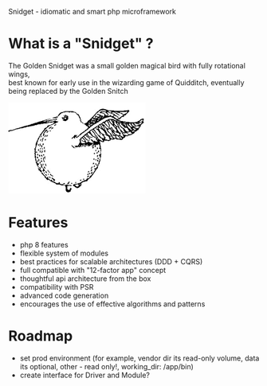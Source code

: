 Snidget - idiomatic and smart php microframework

# What is a "Snidget" ?

The Golden Snidget was a small golden magical bird with fully rotational wings,  
best known for early use in the wizarding game of Quidditch, eventually being replaced by the Golden Snitch

![The Golden Snidget](./docs/assets/snidget.png)

# Features

- php 8 features
- flexible system of modules
- best practices for scalable architectures (DDD + CQRS)
- full compatible with "12-factor app" concept
- thoughtful api architecture from the box
- compatibility with PSR
- advanced code generation
- encourages the use of effective algorithms and patterns

# Roadmap

- set prod environment (for example, vendor dir its read-only volume, data its optional, other - read only!, working_dir: /app/bin)
- create interface for Driver and Module?
